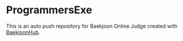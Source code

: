# ProgrammersExe
This is an auto push repository for Baekjoon Online Judge created with [BaekjoonHub](https://github.com/BaekjoonHub/BaekjoonHub).
